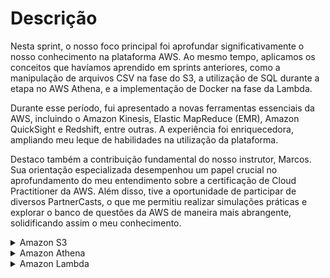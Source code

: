 # Descrição

Nesta sprint, o nosso foco principal foi aprofundar significativamente o nosso conhecimento na plataforma AWS. Ao mesmo tempo, aplicamos os conceitos que havíamos aprendido em sprints anteriores, como a manipulação de arquivos CSV na fase do S3, a utilização de SQL durante a etapa no AWS Athena, e a implementação de Docker na fase da Lambda.

Durante esse período, fui apresentado a novas ferramentas essenciais da AWS, incluindo o Amazon Kinesis, Elastic MapReduce (EMR), Amazon QuickSight e Redshift, entre outras. A experiência foi enriquecedora, ampliando meu leque de habilidades na utilização da plataforma.

Destaco também a contribuição fundamental do nosso instrutor, Marcos. Sua orientação especializada desempenhou um papel crucial no aprofundamento do meu entendimento sobre a certificação de Cloud Practitioner da AWS. Além disso, tive a oportunidade de participar de diversos PartnerCasts, o que me permitiu realizar simulações práticas e explorar o banco de questões da AWS de maneira mais abrangente, solidificando assim o meu conhecimento.

<details>
<summary>Amazon S3</summary>

Nesse exercício de S3 tive que criar um Bucket para habilitar a hospedagem de site estático, e liberar as configurações de acesso público, após liberar o acesso tive que adicionar uma política de no bucket, adicionei um documento de erro para as notificações e testei o site

## Etapa 1:Criar um bucket
<img src="/Sprint-6/s3/fotos/etapa-1-s3.png" alt="etapa-1-s3" width="1000" height="200">

## Etapa 2: Habilitar hospedagem de site estático
<img src="/Sprint-6/s3/fotos/etapa-2-s3.png" alt="etapa-2-s3" width="1000" height="200">

## Etapa 3: editar as configurações do Bloqueio de acesso público
<img src="/Sprint-6/s3/fotos/etapa-3-s3.png" alt="etapa-3-s3" width="1000" height="200">

## Etapa 4: Adicionar política de bucket que torna o conteúdo do bucket publicamente disponível

~~~json
{
    "Version": "2012-10-17",
    "Statement": [
        {
            "Sid": "PublicReadGetObject",
            "Effect": "Allow",
            "Principal": "*",
            "Action": [
                "s3:GetObject"
            ],
            "Resource": [
                "arn:aws:s3:::Bucket-Name/*"
            ]
        }
    ]
}
~~~

## Etapa 5: Configurar um documento de índice
<img src="/Sprint-6/s3/fotos/etapa-5-s3.png" alt="etapa-5-s3" width="1000" height="400">

~~~html
<html xmlns="http://www.w3.org/1999/xhtml" >
<head>
    <title>Home Page do meu WebSite - Tutorial de S3</title>
</head>
<body>
  <h1>Bem-vindo ao meu website</h1>
  <p>Agora hospedado em Amazon S3!</p>
  <a href="nome do arquivo CSV a ser baixado">Download CSV File</a> 
</body>
</html
~~~

## Etapa 6: configurar documento de erros
<img src="/Sprint-6/s3/fotos/etapa-6-s3.png" alt="etapa-6-s3" width="1000" height="400">

## Etapa 7: testar o endpoint do site
<img src="/Sprint-6/s3/fotos/etapa-7-s3.png" alt="etapa-7-s3" width="1000" height="300">
</details>

<details>
<summary>Amazon Athena</summary>

Nesse exercício do Amazon Athena tive que criar um banco de dados, criar uma tabela, abrir o CSV e usar o Athena para criar queries de sql para buscar informações no CSV

## Etapa 1: Configurar Athena
<img src="/Sprint-6/athena/fotos/etapa-1-athena.png" alt="etapa-1-athena" width="1000" height="300">

~~~sql
CREATE EXTERNAL TABLE IF NOT EXISTS meubanco.nomes (
nome STRING,
sexo STRING,
total INT,
ano INT
)
ROW FORMAT SERDE 'org.apache.hadoop.hive.serde2.lazy.LazySimpleSerDe'
WITH SERDEPROPERTIES (
 'serialization.format' = ',',
 'field.delim' = ','
)
LOCATION 's3://etapa1/dados/'
~~~
## Etapa 2: Criar um banco de dados
<img src="/Sprint-6/athena/fotos/etapa-2-athena.png" alt="etapa-2-athena" width="1000" height="300">

~~~sql
select nome 
from meubanco.nomes 
where ano = 1999 
order by total 
limit 15
~~~

## Etapa 3: Criar uma tabela
<img src="/Sprint-6/athena/fotos/etapa-3-athena.png" alt="etapa-3-athena" width="1000" height="300">

~~~sql
WITH Decades AS (
	SELECT DISTINCT FLOOR(ano / 10) * 10 AS decade
	FROM nomes
	WHERE ano >= 1950
),
RankedNames AS (
	SELECT FLOOR(n.ano / 10) * 10 AS decade,
		n.nome,
		SUM(n.total) AS total_ocorrencias,
		RANK() OVER(
			PARTITION BY FLOOR(n.ano / 10) * 10
			ORDER BY SUM(n.total) DESC
		) AS rank
	FROM nomes n
		JOIN Decades d ON FLOOR(n.ano / 10) * 10 = d.decade
	GROUP BY FLOOR(n.ano / 10) * 10,
		n.nome
)
SELECT decade,
	nome,
	total_ocorrencias
FROM RankedNames
WHERE rank <= 3
ORDER BY decade,
	rank
~~~

</details>


<details>
<summary>Amazon Lambda</summary>
</details>
